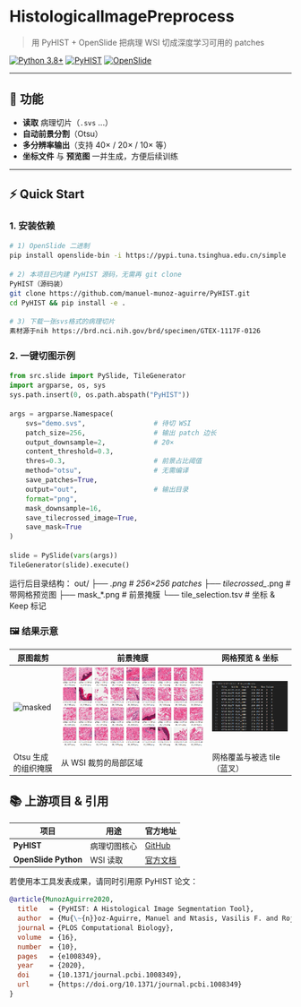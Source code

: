 # HistologicalImagePreprocess
> 用 PyHIST + OpenSlide 把病理 WSI 切成深度学习可用的 patches

[![Python 3.8+](https://img.shields.io/badge/Python-3.8+-blue.svg)](https://www.python.org/downloads/)
[![PyHIST](https://img.shields.io/badge/PyHIST-v1.0-green.svg)](https://github.com/manuel-munoz-aguirre/PyHIST)
[![OpenSlide](https://img.shields.io/badge/OpenSlide-Python-1.4.2-orange.svg)](https://openslide.org/api/python/)

---

## 🎯 功能
- **读取** 病理切片（`.svs` ...）  
- **自动前景分割**（Otsu）  
- **多分辨率输出**（支持 40× / 20× / 10× 等）  
- **坐标文件** 与 **预览图** 一并生成，方便后续训练

---

## ⚡ Quick Start

### 1. 安装依赖
```bash
# 1) OpenSlide 二进制
pip install openslide-bin -i https://pypi.tuna.tsinghua.edu.cn/simple

# 2) 本项目已内建 PyHIST 源码，无需再 git clone
PyHIST（源码装）
git clone https://github.com/manuel-munoz-aguirre/PyHIST.git
cd PyHIST && pip install -e .

# 3) 下载一张svs格式的病理切片
素材源于nih https://brd.nci.nih.gov/brd/specimen/GTEX-1117F-0126
```

### 2. 一键切图示例

```python
from src.slide import PySlide, TileGenerator
import argparse, os, sys
sys.path.insert(0, os.path.abspath("PyHIST"))

args = argparse.Namespace(
    svs="demo.svs",                 # 待切 WSI
    patch_size=256,                 # 输出 patch 边长
    output_downsample=2,            # 20×
    content_threshold=0.3,
    thres=0.3,                      # 前景占比阈值
    method="otsu",                  # 无需编译
    save_patches=True,
    output="out",                   # 输出目录
    format="png",
    mask_downsample=16,
    save_tilecrossed_image=True,
    save_mask=True
)

slide = PySlide(vars(args))
TileGenerator(slide).execute()

```
运行后目录结构：
out/
├── *.png               # 256×256 patches
├── tilecrossed_*.png   # 带网格预览图
├── mask_*.png          # 前景掩膜
└── tile_selection.tsv  # 坐标 & Keep 标记


### 🖼️ 结果示意

| 原图裁剪 | 前景掩膜 | 网格预览 & 坐标 |
|---|---|---|
| ![masked](out/img/masked.png) | ![crop](out/img/crop.png) | ![tile_cross](out/img/title_selection.png) |
| Otsu 生成的组织掩膜 | 从 WSI 裁剪的局部区域 | 网格覆盖与被选 tile（蓝叉） |

## 📚 上游项目 & 引用

| 项目 | 用途 | 官方地址 |
|---|---|---|
| **PyHIST** | 病理切图核心 | [GitHub](https://github.com/manuel-munoz-aguirre/PyHIST) |
| **OpenSlide Python** | WSI 读取 | [官方文档](https://openslide.org/api/python/) |


若使用本工具发表成果，请同时引用原 PyHIST 论文：

```bibtex
@article{MunozAguirre2020,
  title   = {PyHIST: A Histological Image Segmentation Tool},
  author  = {Mu{\~{n}}oz-Aguirre, Manuel and Ntasis, Vasilis F. and Rojas, Santiago and Guig{\'{o}}, Roderic},
  journal = {PLOS Computational Biology},
  volume  = {16},
  number  = {10},
  pages   = {e1008349},
  year    = {2020},
  doi     = {10.1371/journal.pcbi.1008349},
  url     = {https://doi.org/10.1371/journal.pcbi.1008349}
}